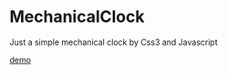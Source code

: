 # MechanicalClock
Just a simple mechanical clock by Css3 and Javascript

[demo](http://zg-frank.github.io/MechanicalClock.)
